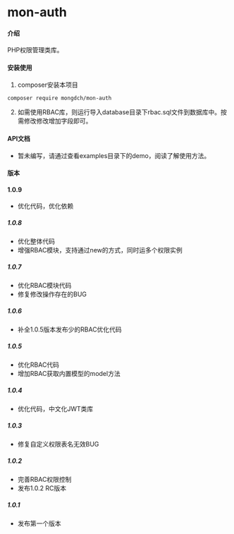 # mon-auth

#### 介绍

PHP权限管理类库。

#### 安装使用

1. composer安装本项目

```bash
composer require mongdch/mon-auth
```

2. 如需使用RBAC库，则运行导入database目录下rbac.sql文件到数据库中。按需修改修改增加字段即可。

#### API文档

- 暂未编写，请通过查看examples目录下的demo，阅读了解使用方法。


#### 版本

#### 1.0.9

* 优化代码，优化依赖


##### 1.0.8

* 优化整体代码
* 增强RBAC模块，支持通过new的方式，同时运多个权限实例

##### 1.0.7

* 优化RBAC模块代码
* 修复修改操作存在的BUG

##### 1.0.6

* 补全1.0.5版本发布少的RBAC优化代码

##### 1.0.5

* 优化RBAC代码
* 增加RBAC获取内置模型的model方法

##### 1.0.4

* 优化代码，中文化JWT类库

##### 1.0.3

* 修复自定义权限表名无效BUG

##### 1.0.2

* 完善RBAC权限控制
* 发布1.0.2 RC版本

##### 1.0.1

* 发布第一个版本